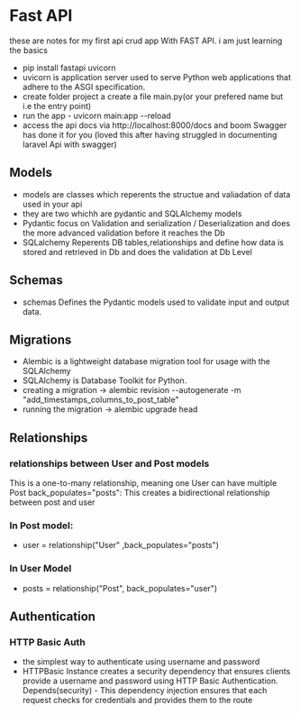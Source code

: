 # Fast API 
these are notes for my first api crud app With FAST API. i am just learning the basics

-  pip install fastapi uvicorn 
-  uvicorn is application server used to serve Python web applications that adhere to the ASGI specification.
-  create folder project a create a file main.py(or your prefered name but i.e the entry point) 
-  run the app - uvicorn main:app --reload 
-  access the api  docs via http://localhost:8000/docs and boom Swagger has done it for you (loved this after having     struggled in documenting laravel Api with swagger)


## Models

- models are classes which reperents the structue and valiadation of data used in your api
- they are two whichh are pydantic and SQLAlchemy models
- Pydantic focus on Validation and serialization / Deserialization  and does the more       advanced validation before it reaches the Db
- SQLalchemy Reperents DB tables,relationships and define how data is stored and retrieved in Db and does the validation at Db Level

## Schemas
- schemas Defines the Pydantic models used to validate input and output data.


## Migrations

- Alembic is a lightweight database migration tool for usage with the SQLAlchemy
- SQLAlchemy is Database Toolkit for Python.
- creating a migration ->  alembic revision --autogenerate -m "add_timestamps_columns_to_post_table"
- running the migration -> alembic upgrade head

## Relationships

### relationships between User and Post models

This is a one-to-many relationship, meaning one User can have multiple Post
back_populates="posts": This creates a bidirectional relationship between post and user

### In Post model:
- user = relationship("User" ,back_populates="posts")

### In User Model
- posts = relationship("Post", back_populates="user")




## Authentication

### HTTP Basic Auth
- the simplest way to authenticate using username and password
- HTTPBasic Instance creates a security dependency that ensures clients provide a username   and password using HTTP  Basic Authentication.
Depends(security) - This dependency injection ensures that each request checks for credentials and provides them to the route